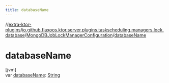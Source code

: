 ```yaml
---
title: databaseName
---
```


//[extra-ktor-plugins](../../../index.md)/[io.github.flaxoos.ktor.server.plugins.taskscheduling.managers.lock.database](../index.md)/[MongoDBJobLockManagerConfiguration](index.md)/[databaseName](database-name.md)

# databaseName

[jvm]\
var [databaseName](database-name.md): [String](https://kotlinlang.org/api/latest/jvm/stdlib/kotlin/-string/index.md)




